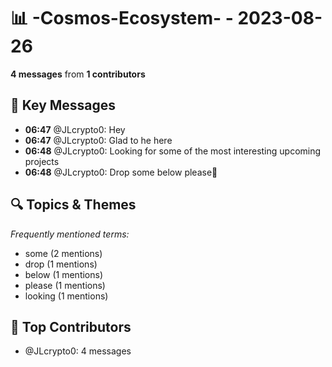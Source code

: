 # 📊 -Cosmos-Ecosystem- - 2023-08-26
**4 messages** from **1 contributors**

## 💬 Key Messages
- **06:47** @JLcrypto0: Hey
- **06:47** @JLcrypto0: Glad to he here
- **06:48** @JLcrypto0: Looking for some of the most interesting upcoming projects
- **06:48** @JLcrypto0: Drop some below please🤝

## 🔍 Topics & Themes
*Frequently mentioned terms:*
- some (2 mentions)
- drop (1 mentions)
- below (1 mentions)
- please (1 mentions)
- looking (1 mentions)

## 👥 Top Contributors
- @JLcrypto0: 4 messages